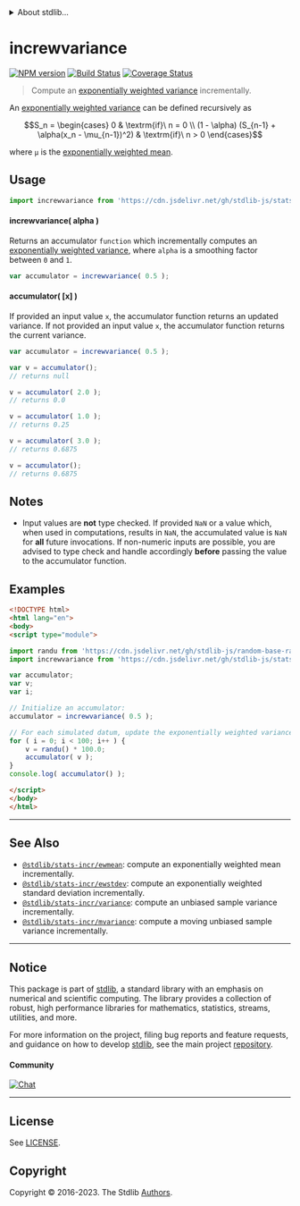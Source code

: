 <!--

@license Apache-2.0

Copyright (c) 2018 The Stdlib Authors.

Licensed under the Apache License, Version 2.0 (the "License");
you may not use this file except in compliance with the License.
You may obtain a copy of the License at

   http://www.apache.org/licenses/LICENSE-2.0

Unless required by applicable law or agreed to in writing, software
distributed under the License is distributed on an "AS IS" BASIS,
WITHOUT WARRANTIES OR CONDITIONS OF ANY KIND, either express or implied.
See the License for the specific language governing permissions and
limitations under the License.

-->


<details>
  <summary>
    About stdlib...
  </summary>
  <p>We believe in a future in which the web is a preferred environment for numerical computation. To help realize this future, we've built stdlib. stdlib is a standard library, with an emphasis on numerical and scientific computation, written in JavaScript (and C) for execution in browsers and in Node.js.</p>
  <p>The library is fully decomposable, being architected in such a way that you can swap out and mix and match APIs and functionality to cater to your exact preferences and use cases.</p>
  <p>When you use stdlib, you can be absolutely certain that you are using the most thorough, rigorous, well-written, studied, documented, tested, measured, and high-quality code out there.</p>
  <p>To join us in bringing numerical computing to the web, get started by checking us out on <a href="https://github.com/stdlib-js/stdlib">GitHub</a>, and please consider <a href="https://opencollective.com/stdlib">financially supporting stdlib</a>. We greatly appreciate your continued support!</p>
</details>

# increwvariance

[![NPM version][npm-image]][npm-url] [![Build Status][test-image]][test-url] [![Coverage Status][coverage-image]][coverage-url] <!-- [![dependencies][dependencies-image]][dependencies-url] -->

> Compute an [exponentially weighted variance][moving-average] incrementally.

<section class="intro">

An [exponentially weighted variance][moving-average] can be defined recursively as

<!-- <equation class="equation" label="eq:exponentially_weighted_variance" align="center" raw="S_n = \begin{cases} 0 & \textrm{if}\ n = 0 \\ (1 - \alpha) (S_{n-1} + \alpha(x_n - \mu_{n-1})^2) & \textrm{if}\ n > 0 \end{cases}" alt="Recursive definition for computing an exponentially weighted variance."> -->

```math
S_n = \begin{cases} 0 & \textrm{if}\ n = 0 \\ (1 - \alpha) (S_{n-1} + \alpha(x_n - \mu_{n-1})^2) & \textrm{if}\ n > 0 \end{cases}
```

<!-- <div class="equation" align="center" data-raw-text="S_n = \begin{cases} 0 &amp; \textrm{if}\ n = 0 \\ (1 - \alpha) (S_{n-1} + \alpha(x_n - \mu_{n-1})^2) &amp; \textrm{if}\ n &gt; 0 \end{cases}" data-equation="eq:exponentially_weighted_variance">
    <img src="https://cdn.jsdelivr.net/gh/stdlib-js/stdlib@12be48682a7c25918504f886cbb80051c6ec8240/lib/node_modules/@stdlib/stats/incr/ewvariance/docs/img/equation_exponentially_weighted_variance.svg" alt="Recursive definition for computing an exponentially weighted variance.">
    <br>
</div> -->

<!-- </equation> -->

where `μ` is the [exponentially weighted mean][@stdlib/stats/incr/ewmean].

</section>

<!-- /.intro -->



<section class="usage">

## Usage

```javascript
import increwvariance from 'https://cdn.jsdelivr.net/gh/stdlib-js/stats-incr-ewvariance@v0.1.1-esm/index.mjs';
```

#### increwvariance( alpha )

Returns an accumulator `function` which incrementally computes an [exponentially weighted variance][moving-average], where `alpha` is a smoothing factor between `0` and `1`.

```javascript
var accumulator = increwvariance( 0.5 );
```

#### accumulator( \[x] )

If provided an input value `x`, the accumulator function returns an updated variance. If not provided an input value `x`, the accumulator function returns the current variance.

```javascript
var accumulator = increwvariance( 0.5 );

var v = accumulator();
// returns null

v = accumulator( 2.0 );
// returns 0.0

v = accumulator( 1.0 );
// returns 0.25

v = accumulator( 3.0 );
// returns 0.6875

v = accumulator();
// returns 0.6875
```

</section>

<!-- /.usage -->

<section class="notes">

## Notes

-   Input values are **not** type checked. If provided `NaN` or a value which, when used in computations, results in `NaN`, the accumulated value is `NaN` for **all** future invocations. If non-numeric inputs are possible, you are advised to type check and handle accordingly **before** passing the value to the accumulator function.

</section>

<!-- /.notes -->

<section class="examples">

## Examples

<!-- eslint no-undef: "error" -->

```html
<!DOCTYPE html>
<html lang="en">
<body>
<script type="module">

import randu from 'https://cdn.jsdelivr.net/gh/stdlib-js/random-base-randu@esm/index.mjs';
import increwvariance from 'https://cdn.jsdelivr.net/gh/stdlib-js/stats-incr-ewvariance@v0.1.1-esm/index.mjs';

var accumulator;
var v;
var i;

// Initialize an accumulator:
accumulator = increwvariance( 0.5 );

// For each simulated datum, update the exponentially weighted variance...
for ( i = 0; i < 100; i++ ) {
    v = randu() * 100.0;
    accumulator( v );
}
console.log( accumulator() );

</script>
</body>
</html>
```

</section>

<!-- /.examples -->

<!-- Section for related `stdlib` packages. Do not manually edit this section, as it is automatically populated. -->

<section class="related">

* * *

## See Also

-   <span class="package-name">[`@stdlib/stats-incr/ewmean`][@stdlib/stats/incr/ewmean]</span><span class="delimiter">: </span><span class="description">compute an exponentially weighted mean incrementally.</span>
-   <span class="package-name">[`@stdlib/stats-incr/ewstdev`][@stdlib/stats/incr/ewstdev]</span><span class="delimiter">: </span><span class="description">compute an exponentially weighted standard deviation incrementally.</span>
-   <span class="package-name">[`@stdlib/stats-incr/variance`][@stdlib/stats/incr/variance]</span><span class="delimiter">: </span><span class="description">compute an unbiased sample variance incrementally.</span>
-   <span class="package-name">[`@stdlib/stats-incr/mvariance`][@stdlib/stats/incr/mvariance]</span><span class="delimiter">: </span><span class="description">compute a moving unbiased sample variance incrementally.</span>

</section>

<!-- /.related -->

<!-- Section for all links. Make sure to keep an empty line after the `section` element and another before the `/section` close. -->


<section class="main-repo" >

* * *

## Notice

This package is part of [stdlib][stdlib], a standard library with an emphasis on numerical and scientific computing. The library provides a collection of robust, high performance libraries for mathematics, statistics, streams, utilities, and more.

For more information on the project, filing bug reports and feature requests, and guidance on how to develop [stdlib][stdlib], see the main project [repository][stdlib].

#### Community

[![Chat][chat-image]][chat-url]

---

## License

See [LICENSE][stdlib-license].


## Copyright

Copyright &copy; 2016-2023. The Stdlib [Authors][stdlib-authors].

</section>

<!-- /.stdlib -->

<!-- Section for all links. Make sure to keep an empty line after the `section` element and another before the `/section` close. -->

<section class="links">

[npm-image]: http://img.shields.io/npm/v/@stdlib/stats-incr-ewvariance.svg
[npm-url]: https://npmjs.org/package/@stdlib/stats-incr-ewvariance

[test-image]: https://github.com/stdlib-js/stats-incr-ewvariance/actions/workflows/test.yml/badge.svg?branch=v0.1.1
[test-url]: https://github.com/stdlib-js/stats-incr-ewvariance/actions/workflows/test.yml?query=branch:v0.1.1

[coverage-image]: https://img.shields.io/codecov/c/github/stdlib-js/stats-incr-ewvariance/main.svg
[coverage-url]: https://codecov.io/github/stdlib-js/stats-incr-ewvariance?branch=main

<!--

[dependencies-image]: https://img.shields.io/david/stdlib-js/stats-incr-ewvariance.svg
[dependencies-url]: https://david-dm.org/stdlib-js/stats-incr-ewvariance/main

-->

[chat-image]: https://img.shields.io/gitter/room/stdlib-js/stdlib.svg
[chat-url]: https://app.gitter.im/#/room/#stdlib-js_stdlib:gitter.im

[stdlib]: https://github.com/stdlib-js/stdlib

[stdlib-authors]: https://github.com/stdlib-js/stdlib/graphs/contributors

[umd]: https://github.com/umdjs/umd
[es-module]: https://developer.mozilla.org/en-US/docs/Web/JavaScript/Guide/Modules

[deno-url]: https://github.com/stdlib-js/stats-incr-ewvariance/tree/deno
[umd-url]: https://github.com/stdlib-js/stats-incr-ewvariance/tree/umd
[esm-url]: https://github.com/stdlib-js/stats-incr-ewvariance/tree/esm
[branches-url]: https://github.com/stdlib-js/stats-incr-ewvariance/blob/main/branches.md

[stdlib-license]: https://raw.githubusercontent.com/stdlib-js/stats-incr-ewvariance/main/LICENSE

[moving-average]: https://en.wikipedia.org/wiki/Moving_average

<!-- <related-links> -->

[@stdlib/stats/incr/ewmean]: https://github.com/stdlib-js/stats-incr-ewmean/tree/esm

[@stdlib/stats/incr/ewstdev]: https://github.com/stdlib-js/stats-incr-ewstdev/tree/esm

[@stdlib/stats/incr/variance]: https://github.com/stdlib-js/stats-incr-variance/tree/esm

[@stdlib/stats/incr/mvariance]: https://github.com/stdlib-js/stats-incr-mvariance/tree/esm

<!-- </related-links> -->

</section>

<!-- /.links -->
